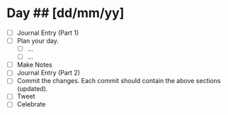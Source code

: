 # Day ## [dd/mm/yy]

- [ ] Journal Entry (Part 1)
- [ ] Plan your day.
  - [ ] ...
  - [ ] ...
- [ ] Make Notes
- [ ] Journal Entry (Part 2)
- [ ] Commit the changes. Each commit should contain the above sections (updated).
- [ ] Tweet
- [ ] Celebrate
<!-- [x] to tick -->
